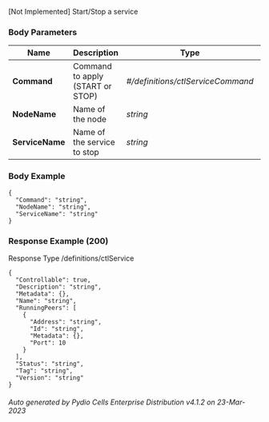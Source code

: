 






 
[Not Implemented]  Start/Stop a service  


### Body Parameters

Name | Description | Type | Required
---|---|---|---
**Command** | Command to apply (START or STOP) | _#/definitions/ctlServiceCommand_ |   
**NodeName** | Name of the node | _string_ |   
**ServiceName** | Name of the service to stop | _string_ |   


### Body Example
```
{
  "Command": "string",
  "NodeName": "string",
  "ServiceName": "string"
}
```






### Response Example (200)
Response Type /definitions/ctlService

```
{
  "Controllable": true,
  "Description": "string",
  "Metadata": {},
  "Name": "string",
  "RunningPeers": [
    {
      "Address": "string",
      "Id": "string",
      "Metadata": {},
      "Port": 10
    }
  ],
  "Status": "string",
  "Tag": "string",
  "Version": "string"
}
```




###### Auto generated by Pydio Cells Enterprise Distribution v4.1.2 on 23-Mar-2023
